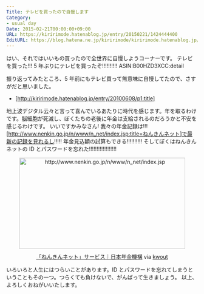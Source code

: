 ```yaml
---
Title: テレビを買ったので自慢します
Category:
- usual day
Date: 2015-02-21T00:00:00+09:00
URL: https://kiririmode.hatenablog.jp/entry/20150221/1424444400
EditURL: https://blog.hatena.ne.jp/kiririmode/kiririmode.hatenablog.jp/atom/entry/8454420450084782637
---
```


はい、それではいいもの買ったので全世界に自慢しようコーナーです。
テレビを買った!!! 5 年ぶりにテレビを買ったぞ!!!!!!!!!!
ASIN:B00HZD3XCC:detail

振り返ってみたところ、5 年前にもテレビ買って無意味に自慢してたので、さすがだと思いました。
- [http://kiririmode.hatenablog.jp/entry/20100608/p1:title]

地上波デジタル云々と言って喜んでいるあたりに時代を感じます。年を取るわけです。脳細胞が死滅し、ぼくたちの老後に年金は支給されるのだろうかと不安を感じるわけです。
いいですかみなさん! 我々の年金記録は!!! [http://www.nenkin.go.jp/n/www/n_net/index.jsp:title=ねんきんネット]で最新の記録を見れるし!!!!! 年金見込額の試算もできる!!!!!!!!!! そしてぼくはねんきんネットの ID とパスワードを忘れた!!!!!!!!!!!!!!!!!!
<div class="kwout" style="text-align: center;"><a href="http://www.nenkin.go.jp/n/www/n_net/index.jsp"><img src="http://kwout.com/cutout/c/qd/6d/c36_bor.jpg" alt="http://www.nenkin.go.jp/n/www/n_net/index.jsp" title="「ねんきんネット」サービス｜日本年金機構" width="437" height="240" style="border: none;" /></a><p style="margin-top: 10px; text-align: center;"><a href="http://www.nenkin.go.jp/n/www/n_net/index.jsp">「ねんきんネット」サービス｜日本年金機構</a> via <a href="http://kwout.com/quote/cqd6dc36">kwout</a></p></div>

いろいろと人生にはつらいことがあります。ID とパスワードを忘れてしまうということもその一つ。つらくても負けないで、がんばって生きましょう。
以上、よろしくおねがいいたします。
